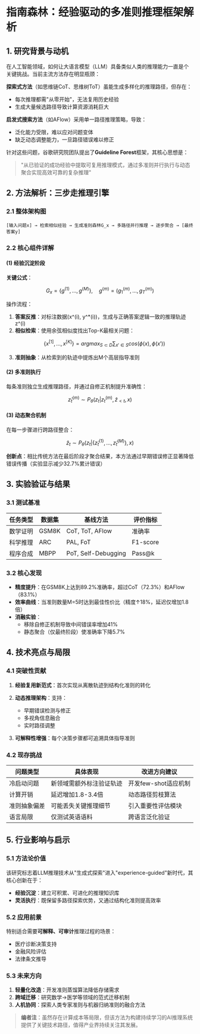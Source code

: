 # 指南森林：经验驱动的多准则推理框架解析

## 1. 研究背景与动机

在人工智能领域，如何让大语言模型（LLM）具备类似人类的推理能力一直是个关键挑战。当前主流方法存在明显瓶颈：

**探索式方法**（如思维链CoT、思维树ToT）虽能生成多样化的推理路径，但存在：
- 每次推理都需"从零开始"，无法复用历史经验
- 生成大量候选路径导致计算资源消耗巨大

**启发式搜索方法**（如AFlow）采用单一路径推理策略，导致：
- 泛化能力受限，难以应对问题变体
- 缺乏动态调整能力，一旦路径错误难以修正

针对这些问题，谷歌研究院团队提出了**Guideline Forest**框架，其核心思想是：
> "从已验证的成功经验中提取可复用推理模式，通过多准则并行执行与动态聚合实现高效可靠的复杂推理"

## 2. 方法解析：三步走推理引擎

### 2.1 整体架构图
```
[输入问题x] → 检索相似经验 → 生成准则森林G_x → 多路径并行推理 → 逐步聚合 → [最终答案y]
```

### 2.2 核心组件详解

#### (1) 经验沉淀阶段
**关键公式**：
```math
G_x = \{g^{(1)},...,g^{(M)}\}, \quad g^{(m)}=(g_1^{(m)},...,g_T^{(m)})
```

操作流程：
1. **答案反推**：对标注数据(x^(i), y^*(i))，生成与正确答案逻辑一致的推理轨迹z^(i)
2. **相似检索**：使用余弦相似度找出Top-K最相关问题：
   ```math
   \{x^[1],...,x^[K]\} = argmax_{S⊂D} \sum_{x'∈S} cos(ϕ(x),ϕ(x'))
   ```
3. **准则抽象**：从检索到的轨迹中提炼出M个高层指导准则

#### (2) 多准则执行
每条准则独立生成推理路径，并通过自修正机制提升准确性：
```math
z̃_t^{(m)} ∼ P_θ(z_t | z_t^{(m)}, ẑ_{<t}, x)
```

#### (3) 动态聚合机制
在每一步骤进行跨路径整合：
```math
ẑ_t ∼ P_θ(z_t | \{z̃_t^{(1)},...,z̃_t^{(M)}\}, x)
```

**创新点**：相比传统方法在最后阶段才聚合结果，本方法通过早期错误修正显著降低错误传播（实验显示减少32.7%累计错误）

## 3. 实验验证与结果

### 3.1 测试基准
| 任务类型       | 数据集   | 基线方法                     | 评价指标 |
|----------------|----------|------------------------------|----------|
| 数学证明       | GSM8K    | CoT, ToT, AFlow              | 准确率   |
| 科学推理       | ARC      | PAL, FoT                     | F1-score |
| 程序合成       | MBPP     | PoT, Self-Debugging          | Pass@k   |

### 3.2 核心发现
- **精度提升**：在GSM8K上达到89.2%准确率，超过CoT（72.3%）和AFlow（83.1%）
- **效率曲线**：当准则数量M=5时达到最佳性价比（精度↑18%，延迟仅增加1.8倍）
- **消融实验**：
  - 移除自修正机制导致中间错误率增加41%
  - 静态聚合（仅最终阶段）使准确率下降5.7%

## 4. 技术亮点与局限

### 4.1 突破性贡献
1. **经验复用新范式**：首次实现从离散轨迹到结构化准则的转化
2. **动态推理架构**：支持：
   - 早期错误检测与修正
   - 多视角信息融合
   - 实时路径调整

3. **可解释性增强**：每个决策步骤都可追溯具体指导准则

### 4.2 现存挑战
| 问题类型       | 具体表现                     | 改进方向建议         |
|----------------|------------------------------|----------------------|
| 冷启动问题     | 新领域需额外标注验证轨迹     | 开发few-shot适应机制 |
| 计算开销       | 延迟增加1.8-3.4倍            | 动态路径剪枝算法     |
| 准则抽象偏差   | 可能丢失关键推理细节         | 引入重要性评估模块   |
| 语言局限       | 仅测试英语语料               | 跨语言泛化验证       |

## 5. 行业影响与启示

### 5.1 方法论价值
该研究标志着LLM推理技术从"生成式探索"进入"experience-guided"新时代，其核心创新在于：
- **经验沉淀**：建立可积累、可进化的推理知识库
- **灵活执行**：既保留多路径探索优势，又通过结构化准则提高效率

### 5.2 应用前景
特别适合需要**可解释、可审计**推理过程的场景：
- 医疗诊断决策支持
- 金融风险评估
- 法律条文推导

### 5.3 未来方向
1. **轻量化改造**：开发准则蒸馏算法降低存储需求
2. **跨域迁移**：研究数学→医学等领域的范式迁移机制
3. **人机协同**：探索人类专家准则与机器归纳准则的融合方法

> **编者注**：虽然存在计算成本等局限，但该方法为构建持续学习的AI推理系统提供了关键技术路径，值得产业界持续关注其发展。